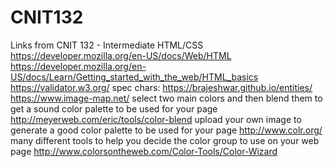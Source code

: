 # CNIT132
Links from CNIT 132 - Intermediate HTML/CSS
https://developer.mozilla.org/en-US/docs/Web/HTML
https://developer.mozilla.org/en-US/docs/Learn/Getting_started_with_the_web/HTML_basics
https://validator.w3.org/
spec chars: https://brajeshwar.github.io/entities/
https://www.image-map.net/
select two main colors and then blend them to get a sound color palette to be used for your page http://meyerweb.com/eric/tools/color-blend
upload your own image to generate a good color palette to be used for your page http://www.colr.org/
many different tools to help you decide the color group to use on your web page http://www.colorsontheweb.com/Color-Tools/Color-Wizard
